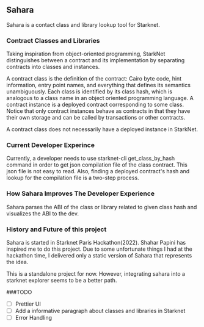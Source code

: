 ## Sahara

Sahara is a contact class and library lookup tool for Starknet. 

### Contract Classes and Libraries

Taking inspiration from object-oriented programming, StarkNet distinguishes between a contract and its implementation by separating contracts into classes and instances.

A contract class is the definition of the contract: Cairo byte code, hint information, entry point names, and everything that defines its semantics unambiguously. Each class is identified by its class hash, which is analogous to a class name in an object oriented programming language. A contract instance is a deployed contract corresponding to some class. Notice that only contract instances behave as contracts in that they have their own storage and can be called by transactions or other contracts.

A contract class does not necessarily have a deployed instance in StarkNet.

### Current Developer Experince 

Currently, a developer needs to use starknet-cli get_class_by_hash command in order to get json compilation file of the class contract. This json file is not easy to read. Also, finding a deployed contract's hash and lookup for the compilation file is a two-step process.

### How Sahara Improves The Developer Experience

Sahara parses the ABI of the class or library related to given class hash and visualizes the ABI to the dev. 

### History and Future of this project

Sahara is started in Starknet Paris Hackathon(2022). Shahar Papini has inspired me to do this project. Due to some unfortunate things I had at the hackathon time, I delivered only a static version of Sahara that represents the idea. 

This is a standalone project for now. However, integrating sahara into a starknet explorer seems to be a better path.

###TODO
- [ ] Prettier UI
- [ ] Add a informative paragraph about classes and libraries in Starknet
- [ ] Error Handling
